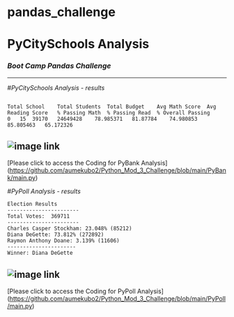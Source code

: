 # pandas_challenge
 # **PyCitySchools Analysis**
### _Boot Camp Pandas Challenge_


-----

#*PyCitySchools Analysis - results*



```Summary of Total Analysis - results

Total School	Total Students	Total Budget	Avg Math Score	Avg Reading Score	% Passing Math	% Passing Read	% Overall Passing
0	15	39170	24649428	78.985371	81.87784	74.980853	85.805463	65.172326
````
![image link](https://github.com/aumekubo2/pandas_challenge/blob/main/education.png)
-----
[Please click to access the Coding for PyBank Analysis] (https://github.com/aumekubo2/Python_Mod_3_Challenge/blob/main/PyBank/main.py)

#*PyPoll Analysis - results*

```PyPool Analysis - results
Election Results
-----------------------
Total Votes:  369711
-----------------------
Charles Casper Stockham: 23.048% (85212)
Diana DeGette: 73.812% (272892)
Raymon Anthony Doane: 3.139% (11606)
----------------------
Winner: Diana DeGette
````
![image link](https://github.com/aumekubo2/Python_Mod_3_Challenge/blob/main/Vote_counting.png)
-----
[Please click to access the Coding for PyPoll Analysis] (https://github.com/aumekubo2/Python_Mod_3_Challenge/blob/main/PyPoll/main.py)